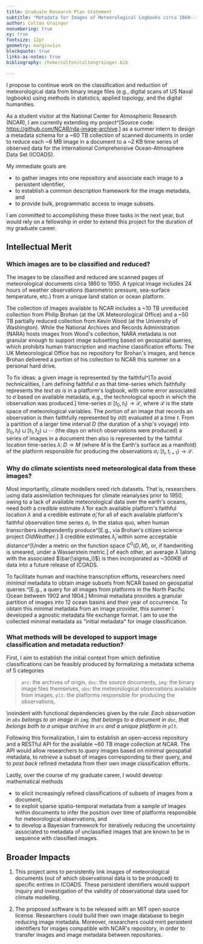 ```yaml
---
title: Graduate Research Plan Statement
subtitle: "Metadata for Images of Meteorological Logbooks circa 1860--1960"
author: Colton Grainger
nonumbering: true
xy: true
fontsize: 12pt
geometry: margin=1in
blockquote: true
links-as-notes: true
bibliography: /home/colton/coltongrainger.bib

---
```


I propose to continue work on the classification and reduction of meteorological data from binary image files (e.g., digital scans of US Naval logbooks) using methods in statistics, applied topology, and the digital humanities.

As a student visitor at the National Center for Atmospheric Research (NCAR), I am currently extending my project^[Source code: <https://github.com/NCAR/rda-image-archive>.] as a summer intern to design a metadata schema for a ~60 TB collection of scanned documents in order to reduce each ~6 MB image in a document to a ~2 KB time series of observed data for the International Comprehensive Ocean-Atmosphere Data Set (ICOADS).

My immediate goals are

- to gather images into one repository and associate each image to a persistent identifier,
- to establish a common description framework for the image metadata, and
- to provide bulk, programmatic access to image subsets.

I am committed to accomplishing these three tasks in the next year, but would rely on a fellowship in order to extend this project for the duration of my graduate career.

## Intellectual Merit


### Which images are to be classified and reduced?

The images to be classified and reduced are scanned pages of meteorological documents circa 1860 to 1950. A typical image includes 24 hours of weather observations (barometric pressure, sea-surface temperature, etc.) from a unique land station or ocean platform. 

The collection of images available to NCAR includes a ~10 TB unreduced collection from Philip Brohan (at the UK Meteorological Office) and a ~50 TB partially reduced collection from Kevin Wood (at the University of Washington). While the National Archives and Records Administration (NARA) hosts images from Wood's collection, NARA metadata is not granular enough to support image subsetting based on geospatial queries, which prohibits human transcription and machine classification efforts. The UK Meteorological Office has no repository for Brohan's images, and hence Brohan delivered a portion of his collection to NCAR this summer on a personal hard drive. 

To fix ideas: a given image is represented by the faithful^[To avoid technicalities, I am defining faithful $\sigma$ as that time-series which faithfully represents the *text as is* in a platform's logbook, with some error associated to $\sigma$ based on available metadata, e.g., the technological epoch in which the observation was produced.] time-series $\sigma \colon [t_0, t_1) \to \mathcal{S}$, where $\mathcal{S}$ is the state space of meteorological variables. The portion of an image that records an observation is then faithfully represented by $\sigma(t)$ evaluated at a time $t$. From a partition of a larger time interval $D$ (the duration of a ship's voyage) into $[t_0, t_1) \sqcup [t_1, t_2) \sqcup \cdots$ (the days on which observations were produced) a series of images in a document then also is represented by the faithful location time-series $\lambda \colon D \to M$ (where $M$ is the Earth's surface as a manifold) of the platform responsible for producing the observations $\sigma_i \colon [t_i, t_{i+1}) \to \mathcal{S}$. 

### Why do climate scientists need meteorological data from these images?


Most importantly, climate modellers need rich datasets. That is, researchers using data assimilation techniques for climate reanalyses prior to 1950, owing to a lack of available meteorological data over the earth's oceans, need *both* a credible estimate $\hat{\lambda}$ for each available platform's faithful location $\lambda$ and a credible estimate $\hat\sigma_i$ for all of each available platform's faithful observation time series $\sigma_i$. In the status quo, when human transcribers independently produce^[E.g., via Brohan's citizen science project *OldWeather*.] 3 credible estimates $\hat{\lambda}_j$ within some acceptable distance^[Under a metric on the function space $C^0(D, M)$, or, if handwriting is smeared, under a Wasserstein metric.] of each other, an average $\bar{\lambda}$ (along with the associated $\bar{\sigma_i}$) is then incorporated as ~300KB of data into a future release of ICOADS.
  
To facilitate human and machine transcription efforts, researchers need *minimal* metadata to obtain image subsets from NCAR based on geospatial queries.^[E.g., a query for all images from platforms in the North Pacific Ocean between 1902 and 1904.] Minimal metadata provides a granular partition of images into 12 ocean basins and their year of occurrence. To obtain this minimal metadata from an image provider, this summer I developed a agnostic metadata file exchange format. I am to use the collected minimal metadata as "initial metadata" for image classification.

### What methods will be developed to support image classification and metadata reduction?

First, I aim to establish the initial context from which definitive classifications can be feasibly produced by formalizing a metadata schema of 5 categories

> `arc`: the archives of origin, 
> `doc`: the source documents, 
> `img`: the binary image files themselves, 
> `obs`: the meteorological observations available from images, 
> `plt`: the platforms responsible for producing the observations,

\noindent
with functional dependencies given by the rule: *Each observation in `obs` belongs to an image in `img`, that belongs to a document in `doc`, that belongs both to a unique archive in `arc` and a unique platform in `plt`.*

Following this formalization, I aim to establish an open-access repository and a RESTful API for the available ~60 TB image collection at NCAR. The API would allow researchers to *query* images based on minimal geospatial metadata, to *retrieve* a subset of images corresponding to their query, and to *post back* refined metadata from their own image classification efforts.

Lastly, over the course of my graduate career, I would develop mathematical methods

- to elicit increasingly refined classifications of subsets of images from a document,
- to exploit sparse spatio-temporal metadata from a sample of images within documents to infer the position over time of platforms responsible for meteorological observations, and
- to develop a Bayesian framework for iteratively reducing the uncertainty associated to metadata of unclassified images that are known to be in sequence with classified images.

## Broader Impacts

1. This project aims to persistently link images of meteorological documents (out of which observational data is to be produced) to specific entries in ICOADS. These persistent identifiers would support inquiry and investigation of the validity of observational data used for climate modelling.


2. The proposed software is to be released with an MIT open source license. Researchers could build their own image database to begin reducing image metadata. Moreover, researchers could mint persistent identifiers for images compatible with NCAR's repository, in order to transfer images and image metadata between repositories.

